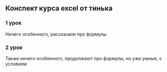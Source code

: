## Конспект курса excel от тинька <a name="subparagraph1"></a>

### 1 урок

Ничего особенного, рассказали про формулы

### 2 урок

Также ничего особенного, продолжают про формулы, но уже умные, с условиям